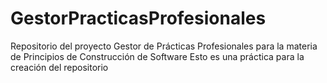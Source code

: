 # GestorPracticasProfesionales
Repositorio del proyecto Gestor de Prácticas Profesionales para la materia de Principios de Construcción de Software
Esto es una práctica para la creación del repositorio

